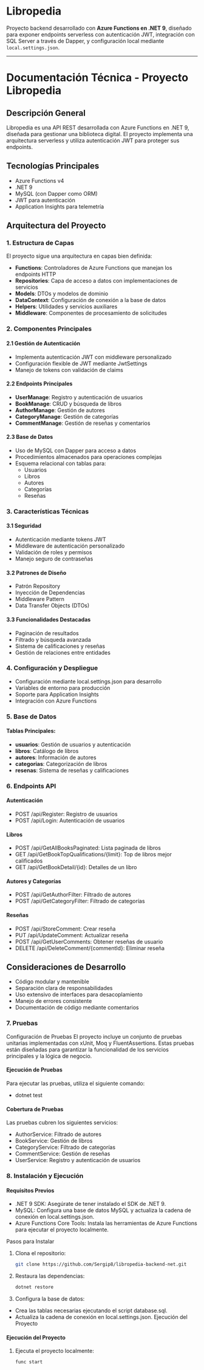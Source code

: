 
# Libropedia
Proyecto backend desarrollado con **Azure Functions en .NET 9**, diseñado para exponer endpoints serverless con autenticación JWT, integración con SQL Server a través de Dapper, y configuración local mediante `local.settings.json`.

---

# Documentación Técnica - Proyecto Libropedia

## Descripción General
Libropedia es una API REST desarrollada con Azure Functions en .NET 9, diseñada para gestionar una biblioteca digital. El proyecto implementa una arquitectura serverless y utiliza autenticación JWT para proteger sus endpoints.

## Tecnologías Principales
- Azure Functions v4
- .NET 9
- MySQL (con Dapper como ORM)
- JWT para autenticación
- Application Insights para telemetría

## Arquitectura del Proyecto

### 1. Estructura de Capas
El proyecto sigue una arquitectura en capas bien definida:

- **Functions**: Controladores de Azure Functions que manejan los endpoints HTTP
- **Repositories**: Capa de acceso a datos con implementaciones de servicios
- **Models**: DTOs y modelos de dominio
- **DataContext**: Configuración de conexión a la base de datos
- **Helpers**: Utilidades y servicios auxiliares
- **Middleware**: Componentes de procesamiento de solicitudes

### 2. Componentes Principales

#### 2.1 Gestión de Autenticación
- Implementa autenticación JWT con middleware personalizado
- Configuración flexible de JWT mediante JwtSettings
- Manejo de tokens con validación de claims

#### 2.2 Endpoints Principales
- **UserManage**: Registro y autenticación de usuarios
- **BookManage**: CRUD y búsqueda de libros
- **AuthorManage**: Gestión de autores
- **CategoryManage**: Gestión de categorías
- **CommentManage**: Gestión de reseñas y comentarios

#### 2.3 Base de Datos
- Uso de MySQL con Dapper para acceso a datos
- Procedimientos almacenados para operaciones complejas
- Esquema relacional con tablas para:
  - Usuarios
  - Libros
  - Autores
  - Categorías
  - Reseñas

### 3. Características Técnicas

#### 3.1 Seguridad
- Autenticación mediante tokens JWT
- Middleware de autenticación personalizado
- Validación de roles y permisos
- Manejo seguro de contraseñas

#### 3.2 Patrones de Diseño
- Patrón Repository
- Inyección de Dependencias
- Middleware Pattern
- Data Transfer Objects (DTOs)

#### 3.3 Funcionalidades Destacadas
- Paginación de resultados
- Filtrado y búsqueda avanzada
- Sistema de calificaciones y reseñas
- Gestión de relaciones entre entidades

### 4. Configuración y Despliegue
- Configuración mediante local.settings.json para desarrollo
- Variables de entorno para producción
- Soporte para Application Insights
- Integración con Azure Functions

### 5. Base de Datos

#### Tablas Principales:
- **usuarios**: Gestión de usuarios y autenticación
- **libros**: Catálogo de libros
- **autores**: Información de autores
- **categorias**: Categorización de libros
- **resenas**: Sistema de reseñas y calificaciones

### 6. Endpoints API

#### Autenticación
- POST /api/Register: Registro de usuarios
- POST /api/Login: Autenticación de usuarios

#### Libros
- POST /api/GetAllBooksPaginated: Lista paginada de libros
- GET /api/GetBookTopQualifications/{limit}: Top de libros mejor calificados
- GET /api/GetBookDetail/{id}: Detalles de un libro

#### Autores y Categorías
- POST /api/GetAuthorFilter: Filtrado de autores
- POST /api/GetCategoryFilter: Filtrado de categorías

#### Reseñas
- POST /api/StoreComment: Crear reseña
- PUT /api/UpdateComment: Actualizar reseña
- POST /api/GetUserComments: Obtener reseñas de usuario
- DELETE /api/DeleteComment/{commentId}: Eliminar reseña

## Consideraciones de Desarrollo
- Código modular y mantenible
- Separación clara de responsabilidades
- Uso extensivo de interfaces para desacoplamiento
- Manejo de errores consistente
- Documentación de código mediante comentarios

### 7. Pruebas
Configuración de Pruebas
El proyecto incluye un conjunto de pruebas unitarias implementadas con xUnit, Moq y FluentAssertions. Estas pruebas están diseñadas para garantizar la funcionalidad de los servicios principales y la lógica de negocio.

#### Ejecución de Pruebas
Para ejecutar las pruebas, utiliza el siguiente comando:
- dotnet test

#### Cobertura de Pruebas
Las pruebas cubren los siguientes servicios:

- AuthorService: Filtrado de autores
- BookService: Gestión de libros
- CategoryService: Filtrado de categorías
- CommentService: Gestión de reseñas
- UserService: Registro y autenticación de usuarios

### 8. Instalación y Ejecución
#### Requisitos Previos
- .NET 9 SDK: Asegúrate de tener instalado el SDK de .NET 9.
- MySQL: Configura una base de datos MySQL y actualiza la cadena de conexión en local.settings.json.
- Azure Functions Core Tools: Instala las herramientas de Azure Functions para ejecutar el proyecto localmente.

Pasos para Instalar
1. Clona el repositorio:
    ```bash
    git clone https://github.com/Sergip8/libropedia-backend-net.git
2. Restaura las dependencias:
    ```bash
    dotnet restore
3. Configura la base de datos:

- Crea las tablas necesarias ejecutando el script database.sql.
- Actualiza la cadena de conexión en local.settings.json.
Ejecución del Proyecto

#### Ejecución del Proyecto
1. Ejecuta el proyecto localmente:
    ```bash
    func start